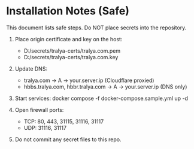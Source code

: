 ﻿# Installation Notes (Safe)

This document lists safe steps. Do NOT place secrets into the repository.

1. Place origin certificate and key on the host:
   - D:/secrets/tralya-certs/tralya.com.pem
   - D:/secrets/tralya-certs/tralya.com.key

2. Update DNS:
   - tralya.com -> A -> your.server.ip (Cloudflare proxied)
   - hbbs.tralya.com, hbbr.tralya.com -> A -> your.server.ip (DNS only)

3. Start services:
   docker compose -f docker-compose.sample.yml up -d

4. Open firewall ports:
   - TCP: 80, 443, 31115, 31116, 31117
   - UDP: 31116, 31117

5. Do not commit any secret files to this repo.

